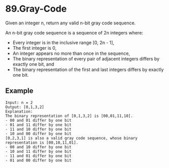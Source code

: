 # 89.Gray-Code
Given an integer n, return any valid n-bit gray code sequence.

An n-bit gray code sequence is a sequence of 2n integers where:

* Every integer is in the inclusive range [0, 2n - 1],
* The first integer is 0,
* An integer appears no more than once in the sequence,
* The binary representation of every pair of adjacent integers differs by exactly one bit, and
* The binary representation of the first and last integers differs by exactly one bit.

## Example

```
Input: n = 2
Output: [0,1,3,2]
Explanation:
The binary representation of [0,1,3,2] is [00,01,11,10].
- 00 and 01 differ by one bit
- 01 and 11 differ by one bit
- 11 and 10 differ by one bit
- 10 and 00 differ by one bit
[0,2,3,1] is also a valid gray code sequence, whose binary representation is [00,10,11,01].
- 00 and 10 differ by one bit
- 10 and 11 differ by one bit
- 11 and 01 differ by one bit
- 01 and 00 differ by one bit
```
